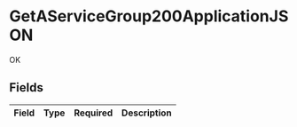 # GetAServiceGroup200ApplicationJSON

OK


## Fields

| Field       | Type        | Required    | Description |
| ----------- | ----------- | ----------- | ----------- |